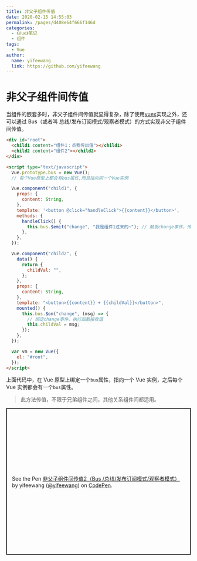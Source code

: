```yaml
---
title: 非父子组件传值
date: 2020-02-15 14:55:03
permalink: /pages/d408e64f666f146d
categories:
  - 《Vue》笔记
  - 组件
tags:
  - Vue
author:
  name: yifeewang
  link: https://github.com/yifeewang
---
```


# 非父子组件间传值

当组件的嵌套多时，非父子组件间传值就显得复杂，除了使用[vuex](https://vuex.vuejs.org/zh/)实现之外，还可以通过 Bus（或者叫 总线/发布订阅模式/观察者模式）的方式实现非父子组件间传值。

<!-- more -->

<div id="root">
		<child1 content="组件1：点我传出值"></child1>
		<child2 content="组件2"></child2>
	</div>

```html
<div id="root">
  <child1 content="组件1：点我传出值"></child1>
  <child2 content="组件2"></child2>
</div>

<script type="text/javascript">
  Vue.prototype.bus = new Vue();
  // 每个Vue原型上都会有bus属性,而且指向同一个Vue实例

  Vue.component("child1", {
    props: {
      content: String,
    },
    template: '<button @click="handleClick">{{content}}</button>',
    methods: {
      handleClick() {
        this.bus.$emit("change", "我是组件1过来的~"); // 触发change事件，传出值
      },
    },
  });

  Vue.component("child2", {
    data() {
      return {
        childVal: "",
      };
    },
    props: {
      content: String,
    },
    template: "<button>{{content}} + {{childVal}}</button>",
    mounted() {
      this.bus.$on("change", (msg) => {
        // 绑定change事件，执行函数接收值
        this.childVal = msg;
      });
    },
  });

  var vm = new Vue({
    el: "#root",
  });
</script>
```

上面代码中，在 Vue 原型上绑定一个`bus`属性，指向一个 Vue 实例，之后每个 Vue 实例都会有一个`bus`属性。

> 此方法传值，不限于兄弟组件之间，其他关系组件间都适用。

<p class="codepen" data-height="400" data-theme-id="light" data-default-tab="js,result" data-user="yifeewang" data-slug-hash="wvaGwEj" style="height: 400px; box-sizing: border-box; display: flex; align-items: center; justify-content: center; border: 2px solid; margin: 1em 0; padding: 1em;" data-pen-title="非父子组件间传值2（Bus /总线/发布订阅模式/观察者模式）">
  <span>See the Pen <a href="https://codepen.io/yifeewang/pen/wvaGwEj">
  非父子组件间传值2（Bus /总线/发布订阅模式/观察者模式）</a> by yifeewang (<a href="https://codepen.io/yifeewang">@yifeewang</a>)
  on <a href="https://codepen.io">CodePen</a>.</span>
</p>
<script async src="https://static.codepen.io/assets/embed/ei.js"></script>

 
 <comment/> 
 